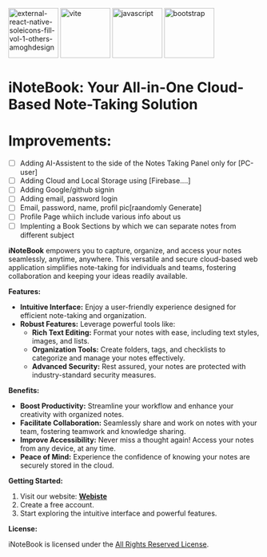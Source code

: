 [<img width="100" height="100" src="https://img.icons8.com/external-others-amoghdesign/100/external-react-native-soleicons-fill-vol-1-others-amoghdesign.png" alt="external-react-native-soleicons-fill-vol-1-others-amoghdesign"/>](https://react.dev/)
[<img width="100" height="100" src="https://img.icons8.com/fluency/100/vite.png" alt="vite"/>](https://vitejs.dev/)
[<img width="100" height="100" src="https://img.icons8.com/arcade/100/javascript.png" alt="javascript"/>](https://developer.mozilla.org/en-US/docs/Web/JavaScript)
[<img width="100" height="100" src="https://img.icons8.com/color-glass/100/bootstrap.png" alt="bootstrap"/>](https://getbootstrap.com/)

# iNoteBook: Your All-in-One Cloud-Based Note-Taking Solution

# Improvements:
- [ ] Adding AI-Assistent to the side of the Notes Taking Panel only for [PC-user]
- [ ] Adding Cloud and Local Storage using [Firebase....]
- [ ] Adding Google/github signin
- [ ] Adding email, password login
- [ ] Email, password, name, profil pic[raandomly Generate]
- [ ] Profile Page whiich include various info about us
- [ ] Implenting a Book Sections by which we can separate notes from different subject

**iNoteBook** empowers you to capture, organize, and access your notes seamlessly, anytime, anywhere. This versatile and secure cloud-based web application simplifies note-taking for individuals and teams, fostering collaboration and keeping your ideas readily available.

**Features:**

* **Intuitive Interface:** Enjoy a user-friendly experience designed for efficient note-taking and organization.
* **Robust Features:** Leverage powerful tools like:
    * **Rich Text Editing:** Format your notes with ease, including text styles, images, and lists.
    * **Organization Tools:** Create folders, tags, and checklists to categorize and manage your notes effectively.
    * **Advanced Security:** Rest assured, your notes are protected with industry-standard security measures.

**Benefits:**

* **Boost Productivity:** Streamline your workflow and enhance your creativity with organized notes.
* **Facilitate Collaboration:** Seamlessly share and work on notes with your team, fostering teamwork and knowledge sharing.
* **Improve Accessibility:** Never miss a thought again! Access your notes from any device, at any time.
* **Peace of Mind:**  Experience the confidence of knowing your notes are securely stored in the cloud.

**Getting Started:**

1. Visit our website: [**Webiste**](https://inotebook-kappa-two.vercel.app/)
2. Create a free account.
3. Start exploring the intuitive interface and powerful features.

**License:**

iNoteBook is licensed under the [All Rights Reserved License](LISENCE).

